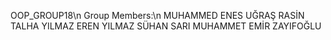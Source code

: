 OOP_GROUP18\n
Group Members:\n
MUHAMMED ENES UĞRAŞ 
RASİN TALHA YILMAZ
EREN YILMAZ
SÜHAN SARI
MUHAMMET EMİR ZAYIFOĞLU
